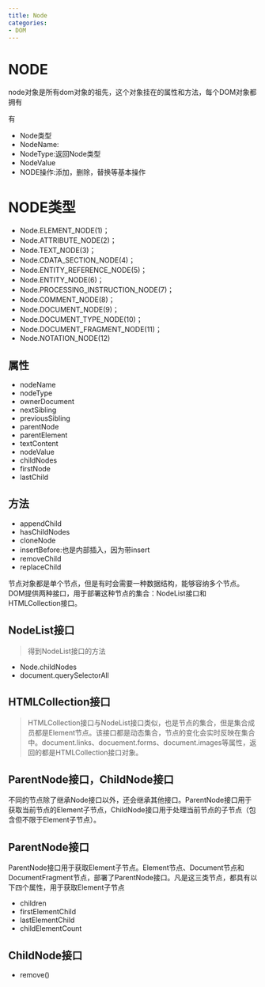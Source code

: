 ```yaml
---
title: Node
categories: 
- DOM
---
```



# NODE
node对象是所有dom对象的祖先，这个对象挂在的属性和方法，每个DOM对象都拥有

有

- Node类型
- NodeName:
- NodeType:返回Node类型
- NodeValue
- NODE操作:添加，删除，替换等基本操作

# NODE类型


- Node.ELEMENT_NODE(1)；
- Node.ATTRIBUTE_NODE(2)；
- Node.TEXT_NODE(3)；
- Node.CDATA_SECTION_NODE(4)；
- Node.ENTITY_REFERENCE_NODE(5)；
- Node.ENTITY_NODE(6)；
- Node.PROCESSING_INSTRUCTION_NODE(7)；
- Node.COMMENT_NODE(8)；
- Node.DOCUMENT_NODE(9)；
- Node.DOCUMENT_TYPE_NODE(10)；
- Node.DOCUMENT_FRAGMENT_NODE(11)；
- Node.NOTATION_NODE(12)


## 属性
- nodeName
- nodeType
- ownerDocument
- nextSibling
- previousSibling
- parentNode
- parentElement
- textContent
- nodeValue
- childNodes
- firstNode
- lastChild

## 方法
- appendChild
- hasChildNodes
- cloneNode
- insertBefore:也是内部插入，因为带insert
- removeChild
- replaceChild


节点对象都是单个节点，但是有时会需要一种数据结构，能够容纳多个节点。DOM提供两种接口，用于部署这种节点的集合：NodeList接口和HTMLCollection接口。

## NodeList接口
> 得到NodeList接口的方法
- Node.childNodes
- document.querySelectorAll

	
## HTMLCollection接口
>HTMLCollection接口与NodeList接口类似，也是节点的集合，但是集合成员都是Element节点。该接口都是动态集合，节点的变化会实时反映在集合中。document.links、docuement.forms、document.images等属性，返回的都是HTMLCollection接口对象。


## ParentNode接口，ChildNode接口

不同的节点除了继承Node接口以外，还会继承其他接口。ParentNode接口用于获取当前节点的Element子节点，ChildNode接口用于处理当前节点的子节点（包含但不限于Element子节点）。

## ParentNode接口
ParentNode接口用于获取Element子节点。Element节点、Document节点和DocumentFragment节点，部署了ParentNode接口。凡是这三类节点，都具有以下四个属性，用于获取Element子节点

- children
- firstElementChild
- lastElementChild
- childElementCount

## ChildNode接口
- remove()



